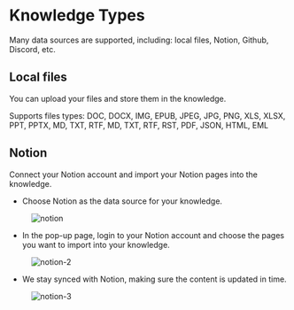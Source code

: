 # Knowledge Types

Many data sources are supported, including: local files, Notion, Github, Discord, etc.

## Local files

You can upload your files and store them in the knowledge. 

Supports files types: DOC, DOCX, IMG, EPUB, JPEG, JPG, PNG, XLS, XLSX, PPT, PPTX, MD, TXT, RTF, MD, TXT, RTF, RST, PDF, JSON, HTML, EML

## Notion

Connect your Notion account and import your Notion pages into the knowledge.

* Choose Notion as the data source for your knowledge.

<figure><img src="../images/notion" alt="notion"></figure>

* In the pop-up page, login to your Notion account and choose the pages you want to import into your knowledge.

<figure><img src="../images/notion-2" alt="notion-2"></figure>

* We stay synced with Notion, making sure the content is updated in time.

<figure><img src="../images/notion-3" alt="notion-3"></figure>


<!-- ## Github



## Discord -->